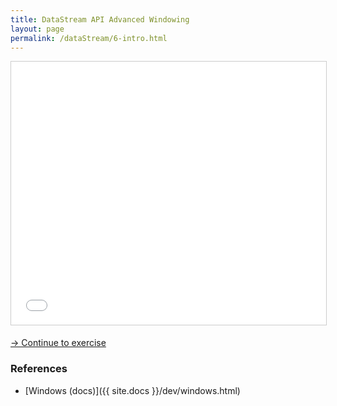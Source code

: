 ```yaml
---
title: DataStream API Advanced Windowing
layout: page
permalink: /dataStream/6-intro.html
---
```


<iframe src="//www.slideshare.net/slideshow/embed_code/key/3r4Fe32M47LiPK" width="680" height="421" frameborder="0" marginwidth="0" marginheight="0" scrolling="no" style="border:1px solid #CCC; border-width:1px; margin-bottom:5px; max-width: 100%;" allowfullscreen> </iframe>

[-> Continue to exercise]({{site.baseurl}}/exercises/carSegments.html)

### References

- [Windows (docs)]({{ site.docs }}/dev/windows.html)

